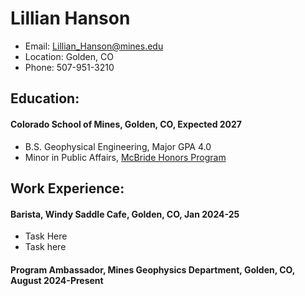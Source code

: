 
# Lillian Hanson
- Email: Lillian_Hanson@mines.edu
- Location: Golden, CO
- Phone: 507-951-3210

## Education:
#### Colorado School of Mines, Golden, CO, Expected 2027
- B.S. Geophysical Engineering, Major GPA 4.0
- Minor in Public Affairs, [McBride Honors Program](https://mcbride.mines.edu/)

## Work Experience: 
#### Barista, Windy Saddle Cafe, Golden, CO, Jan 2024-25
- Task Here
- Task here

#### Program Ambassador, Mines Geophysics Department, Golden, CO, August 2024-Present


